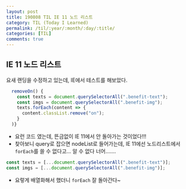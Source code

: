 ```yaml
---
layout: post
title: 190808 TIL IE 11 노드 리스트
category: TIL (Today I Learned)
permalink: /til/:year/:month/:day/:title/
categories: [TIL]
comments: true
---
```


## **IE 11 노드 리스트**
요새 랜딩을 수정하고 있는데, IE에서 테스트를 해보았다. 

```js
  removeOn() {
    const texts = document.querySelectorAll(".benefit-text");
    const imgs = document.querySelectorAll(".benefit-img");
    texts.forEach(content => {
      content.classList.remove("on");
    }
  )}
```

- 요런 코드 였는데, 뜬금없이 IE 11에서 안 돌아가는 것이었다!!!
- 찾아보니 query로 잡으면 nodeList로 들어가는데, IE 11에선 노드리스트에서 `forEach`를 쓸 수 없다고...  알 수 없다 너어.......

```js
const texts = [...document.querySelectorAll(".benefit-text")];
const imgs = [...document.querySelectorAll(".benefit-img")];
```
- 요렇게 배열화해서 했더니 `forEach` 잘 돌아간다~ 
